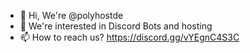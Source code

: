 - 👋 Hi, We're @polyhostde
- 👀 We're interested in Discord Bots and hosting
- 📫 How to reach us? https://discord.gg/vYEgnC4S3C


